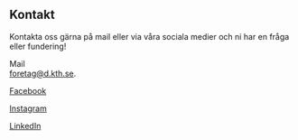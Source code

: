 ## Kontakt

Kontakta oss gärna på mail eller via våra sociala medier och ni har en fråga eller fundering!


Mail<br/>
[foretag@d.kth.se](mailto:foretag@d.kth.se). <br/>


[Facebook](https://www.facebook.com/naringslivsgruppendatasektionenkth)

[Instagram](https://www.instagram.com/naringsliv_data/)

[LinkedIn](https://www.linkedin.com/company/n%C3%A4ringslivsgruppen-datasektionen/)
